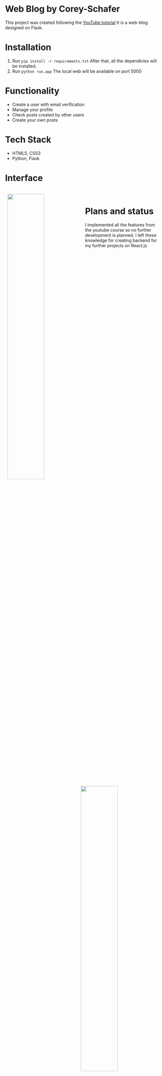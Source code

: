 # Web Blog by Corey-Schafer
This project was created following the [YouTube tutorial](https://www.youtube.com/playlist?list=PL-osiE80TeTs4UjLw5MM6OjgkjFeUxCYH)
It is a web-blog designed on Flask. 

# Installation
1. Run `pip install -r requirements.txt`
After that, all the dependicies will be installed.
2. Run `python run.app`
The local web will be available on port 5000

# Functionality
* Create a user with email verification
* Manage your profile
* Check posts created by other users
* Create your own posts

# Tech Stack
* HTML5, CSS3
* Python, Flask

# Interface
<div>
  <img align="left" style="margin:1rem 0.5rem"  width=49% src="https://user-images.githubusercontent.com/72499342/123174587-07b76680-d489-11eb-8e29-d4f3283c498e.png" />
  <img align="right" style="margin:1rem 0.5rem" width=49% src="https://user-images.githubusercontent.com/72499342/123174633-1736af80-d489-11eb-9f77-367b75689e69.png" />
</div>
<br>

# Plans and status
I implemented all the features from the youtube course so no further development is planned.
I left these knowledge for creating backend for my further projects on React.js
